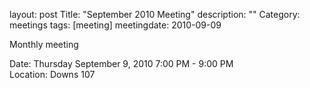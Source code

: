 layout: post
Title: "September 2010 Meeting"
description: ""
Category: meetings
tags: [meeting]
meetingdate: 2010-09-09

Monthly meeting                                                                
                                                                             
Date: Thursday September 9, 2010 7:00 PM - 9:00 PM                               
Location: Downs 107                                         
